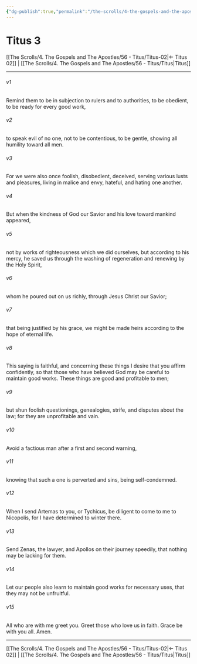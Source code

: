 ```yaml
---
{"dg-publish":true,"permalink":"/the-scrolls/4-the-gospels-and-the-apostles/56-titus/titus-03/","tags":["TheScrolls","GospelsApostles"]}
---
```



# Titus 3

[[The Scrolls/4. The Gospels and The Apostles/56 - Titus/Titus-02\|← Titus 02]] | [[The Scrolls/4. The Gospels and The Apostles/56 - Titus/Titus\|Titus]]
***



###### v1 
Remind them to be in subjection to rulers and to authorities, to be obedient, to be ready for every good work, 

###### v2 
to speak evil of no one, not to be contentious, to be gentle, showing all humility toward all men. 

###### v3 
For we were also once foolish, disobedient, deceived, serving various lusts and pleasures, living in malice and envy, hateful, and hating one another. 

###### v4 
But when the kindness of God our Savior and his love toward mankind appeared, 

###### v5 
not by works of righteousness which we did ourselves, but according to his mercy, he saved us through the washing of regeneration and renewing by the Holy Spirit, 

###### v6 
whom he poured out on us richly, through Jesus Christ our Savior; 

###### v7 
that being justified by his grace, we might be made heirs according to the hope of eternal life. 

###### v8 
This saying is faithful, and concerning these things I desire that you affirm confidently, so that those who have believed God may be careful to maintain good works. These things are good and profitable to men; 

###### v9 
but shun foolish questionings, genealogies, strife, and disputes about the law; for they are unprofitable and vain. 

###### v10 
Avoid a factious man after a first and second warning, 

###### v11 
knowing that such a one is perverted and sins, being self-condemned. 

###### v12 
When I send Artemas to you, or Tychicus, be diligent to come to me to Nicopolis, for I have determined to winter there. 

###### v13 
Send Zenas, the lawyer, and Apollos on their journey speedily, that nothing may be lacking for them. 

###### v14 
Let our people also learn to maintain good works for necessary uses, that they may not be unfruitful. 

###### v15 
All who are with me greet you. Greet those who love us in faith. Grace be with you all. Amen.

***
[[The Scrolls/4. The Gospels and The Apostles/56 - Titus/Titus-02\|← Titus 02]] | [[The Scrolls/4. The Gospels and The Apostles/56 - Titus/Titus\|Titus]]
